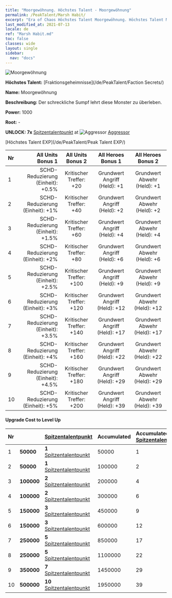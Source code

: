 ```yaml
---
title: "Moorgewöhnung. Höchstes Talent - Moorgewöhnung"
permalink: /PeakTalent/Marsh Habit/
excerpt: "Era of Chaos Höchstes Talent Moorgewöhnung. Höchstes Talent Moorgewöhnung. Moorgewöhnung"
last_modified_at: 2021-07-13
locale: de
ref: "Marsh Habit.md"
toc: false
classes: wide
layout: single
sidebar:
  nav: "docs"
---
```


  ![Moorgewöhnung](/images/pt/talent_3005.png)

  **Höchstes Talent:** [Fraktionsgeheimnisse](/de/PeakTalent/Faction Secrets/)

  **Name:** Moorgewöhnung

  **Beschreibung:** Der schreckliche Sumpf lehrt diese Monster zu überleben.

  **Power:** 1000

  **Root:** -

  **UNLOCK: 7x** [Spitzentalentpunkt](/ItemsDE/con_934/) at ![Aggressor](/images/pt/talent_3004.png) [Aggressor](/de/PeakTalent/Aggressor/)

  [Höchstes Talent EXP](/de/PeakTalent/Peak Talent EXP/)

  | Nr | All Units Bonus 1 | All Units Bonus 2 | All Heroes Bonus 1 | All Heroes Bonus 2 |
  |:---|--------------:|:-------------:|:-------------:|:-------------:|
  | 1 | SCHD-Reduzierung (Einheit): +0.5% | Kritischer Treffer: +20 | Grundwert Angriff (Held): +1 | Grundwert Abwehr (Held): +1 |
  | 2 | SCHD-Reduzierung (Einheit): +1% | Kritischer Treffer: +40 | Grundwert Angriff (Held): +2 | Grundwert Abwehr (Held): +2 |
  | 3 | SCHD-Reduzierung (Einheit): +1.5% | Kritischer Treffer: +60 | Grundwert Angriff (Held): +4 | Grundwert Abwehr (Held): +4 |
  | 4 | SCHD-Reduzierung (Einheit): +2% | Kritischer Treffer: +80 | Grundwert Angriff (Held): +6 | Grundwert Abwehr (Held): +6 |
  | 5 | SCHD-Reduzierung (Einheit): +2.5% | Kritischer Treffer: +100 | Grundwert Angriff (Held): +9 | Grundwert Abwehr (Held): +9 |
  | 6 | SCHD-Reduzierung (Einheit): +3% | Kritischer Treffer: +120 | Grundwert Angriff (Held): +12 | Grundwert Abwehr (Held): +12 |
  | 7 | SCHD-Reduzierung (Einheit): +3.5% | Kritischer Treffer: +140 | Grundwert Angriff (Held): +17 | Grundwert Abwehr (Held): +17 |
  | 8 | SCHD-Reduzierung (Einheit): +4% | Kritischer Treffer: +160 | Grundwert Angriff (Held): +22 | Grundwert Abwehr (Held): +22 |
  | 9 | SCHD-Reduzierung (Einheit): +4.5% | Kritischer Treffer: +180 | Grundwert Angriff (Held): +29 | Grundwert Abwehr (Held): +29 |
  | 10 | SCHD-Reduzierung (Einheit): +5% | Kritischer Treffer: +200 | Grundwert Angriff (Held): +39 | Grundwert Abwehr (Held): +39 |


#### Upgrade Cost to Level Up

  | Nr | <i class="fas fa-coins"/> | [Spitzentalentpunkt](/ItemsDE/con_934/) | Accumulated <i class="fas fa-coins"/> | Accumulated [Spitzentalentpunkt](/ItemsDE/con_934/) |
  |:---|:--------------|:-------------|:-------------|:-------------|
  | 1 | **50000** | **1** [Spitzentalentpunkt](/ItemsDE/con_934/) | 50000 | 1 |
  | 2 | **50000** | **1** [Spitzentalentpunkt](/ItemsDE/con_934/) | 100000 | 2 |
  | 3 | **100000** | **2** [Spitzentalentpunkt](/ItemsDE/con_934/) | 200000 | 4 |
  | 4 | **100000** | **2** [Spitzentalentpunkt](/ItemsDE/con_934/) | 300000 | 6 |
  | 5 | **150000** | **3** [Spitzentalentpunkt](/ItemsDE/con_934/) | 450000 | 9 |
  | 6 | **150000** | **3** [Spitzentalentpunkt](/ItemsDE/con_934/) | 600000 | 12 |
  | 7 | **250000** | **5** [Spitzentalentpunkt](/ItemsDE/con_934/) | 850000 | 17 |
  | 8 | **250000** | **5** [Spitzentalentpunkt](/ItemsDE/con_934/) | 1100000 | 22 |
  | 9 | **350000** | **7** [Spitzentalentpunkt](/ItemsDE/con_934/) | 1450000 | 29 |
  | 10 | **500000** | **10** [Spitzentalentpunkt](/ItemsDE/con_934/) | 1950000 | 39 |

